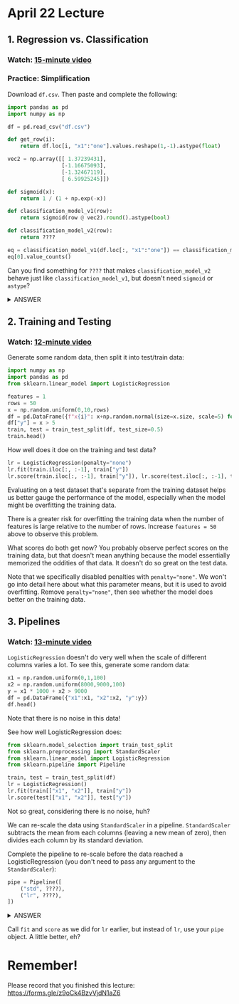 # April 22 Lecture

## 1. Regression vs. Classification

### Watch: [15-minute video](https://youtu.be/hL0IDe6xP6w)

### Practice: Simplification

Download `df.csv`.  Then paste and complete the following:

```python
import pandas as pd
import numpy as np

df = pd.read_csv("df.csv")

def get_row(i):
    return df.loc[i, "x1":"one"].values.reshape(1,-1).astype(float)

vec2 = np.array([[ 1.37239431],
                 [-1.16675093],
                 [-1.32467119],
                 [ 6.59925245]])

def sigmoid(x):
    return 1 / (1 + np.exp(-x))

def classification_model_v1(row):
    return sigmoid(row @ vec2).round().astype(bool)

def classification_model_v2(row):
    return ????

eq = classification_model_v1(df.loc[:, "x1":"one"]) == classification_model_v2(df.loc[:, "x1":"one"])
eq[0].value_counts()
```

Can you find something for `????` that makes `classification_model_v2` behave just like `classification_model_v1`, but doesn't need `sigmoid` or `astype`?

<details>
    <summary>ANSWER</summary>
<code>row @ vec2 >= 0</code>  This works because `sigmoid(0)` is 0.5.  The benefit of the more complicated version with `sigmoid` is easily differentiable, making gradient descent a useful tool for finding the logistic regression coefficients.
</details>

## 2. Training and Testing

### Watch: [12-minute video](https://youtu.be/Jm6De1kvhm0)

Generate some random data, then split it into test/train data:

```python
import numpy as np
import pandas as pd
from sklearn.linear_model import LogisticRegression

features = 1
rows = 50
x = np.random.uniform(0,10,rows)
df = pd.DataFrame({f"x{i}": x+np.random.normal(size=x.size, scale=5) for i in range(features)})
df["y"] = x > 5
train, test = train_test_split(df, test_size=0.5)
train.head()
```

How well does it doe on the training and test data?

```python
lr = LogisticRegression(penalty="none")
lr.fit(train.iloc[:, :-1], train["y"])
lr.score(train.iloc[:, :-1], train["y"]), lr.score(test.iloc[:, :-1], test["y"])
```

Evaluating on a test dataset that's separate from the training dataset
helps us better gauge the performance of the model, especially when
the model might be overfitting the training data.

There is a greater risk for overfitting the training data when the
number of features is large relative to the number of rows.  Increase
`features = 50` above to observe this problem.

What scores do both get now?  You probably observe perfect scores on
the training data, but that doesn't mean anything because the model
essentially memorized the oddities of that data.  It doesn't do so
great on the test data.

Note that we specifically disabled penalties with `penalty="none"`.
We won't go into detail here about what this parameter means, but it
is used to avoid overfitting.  Remove `penalty="none"`, then see
whether the model does better on the training data.

## 3. Pipelines

### Watch: [13-minute video](https://youtu.be/oI3edPIvUjQ)

`LogisticRegression` doesn't do very well when the scale of different
columns varies a lot.  To see this, generate some random data:

```python
x1 = np.random.uniform(0,1,100)
x2 = np.random.uniform(8000,9000,100)
y = x1 * 1000 + x2 > 9000
df = pd.DataFrame({"x1":x1, "x2":x2, "y":y})
df.head()
```

Note that there is no noise in this data!

See how well LogisticRegression does:

```python
from sklearn.model_selection import train_test_split
from sklearn.preprocessing import StandardScaler
from sklearn.linear_model import LogisticRegression
from sklearn.pipeline import Pipeline

train, test = train_test_split(df)
lr = LogisticRegression()
lr.fit(train[["x1", "x2"]], train["y"])
lr.score(test[["x1", "x2"]], test["y"])
```

Not so great, considering there is no noise, huh?

We can re-scale the data using `StandardScaler` in a pipeline.
`StandardScaler` subtracts the mean from each columns (leaving a new
mean of zero), then divides each column by its standard deviation.

Complete the pipeline to re-scale before the data reached a
LogisticRegression (you don't need to pass any argument to the
`StandardScaler`):

```python
pipe = Pipeline([
    ("std", ????),
    ("lr", ????),
])
```

<details>
    <summary>ANSWER</summary>
<code>StandardScaler()</code> and <code>LogisticRegression()</code>
</details>

Call `fit` and `score` as we did for `lr` earlier, but instead of
`lr`, use your `pipe` object.  A little better, eh?

# Remember!

Please record that you finished this lecture: https://forms.gle/z9oCk4BzvVjdN1aZ6
